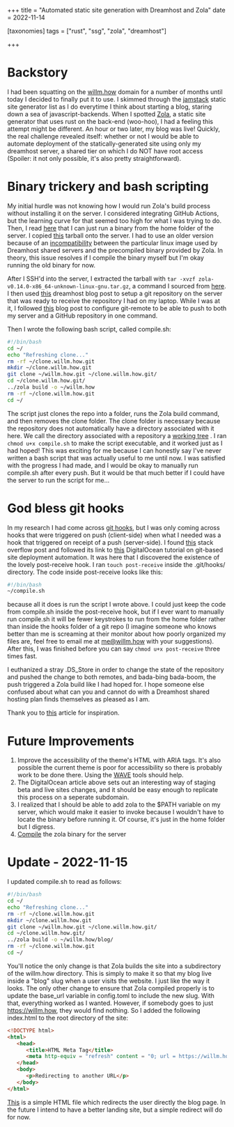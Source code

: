 +++
title = "Automated static site generation with Dreamhost and Zola"
date = 2022-11-14

[taxonomies]
tags = ["rust", "ssg", "zola", "dreamhost"]

+++

# Backstory

I had been squatting on the [willm.how](https://willm.how) domain for a number of months until today I decided to finally put it to use. I skimmed through the [jamstack](https://jamstack.org/generators/) static site generator list as I do everytime I think about starting a blog, staring down a sea of javascript-backends. When I spotted [Zola](https://www.getzola.org/), a static site generator that uses rust on the back-end (woo-hoo), I had a feeling this attempt might be different. An hour or two later, my blog was live! Quickly, the real challenge revealed itself: whether or not I would be able to automate deployment of the statically-generated site using only my dreamhost server, a shared tier on which I do NOT have root access (Spoiler: it not only possible, it's also pretty straightforward).

# Binary trickery and bash scripting 

My initial hurdle was not knowing how I would run Zola's build process without installing it on the server. I considered integrating GitHub Actions, but the learning curve for that seemed too high for what I was trying to do. Then, I read [here](https://help.dreamhost.com/hc/en-us/articles/216994417-Is-root-sudo-access-available-) that I can just run a binary from the home folder of the server. I copied [this](https://github.com/getzola/zola/releases/tag/v0.14.0) tarball onto the server. I had to use an older version because of an [incompatibility](https://github.com/chrismaltby/gb-studio/issues/1083) between the particular linux image used by Dreamhost shared servers and the precompiled binary provided by Zola. In theory, this issue resolves if I compile the binary myself but I'm okay running the old binary for now.

After I SSH'd into the server, I extracted the tarball with `tar -xvzf zola-v0.14.0-x86_64-unknown-linux-gnu.tar.gz`, a command I sourced from [here](https://phoenixnap.com/kb/extract-tar-gz-files-linux-command-line). I then used [this](https://help.dreamhost.com/hc/en-us/articles/216445197-Pushing-your-local-Git-repository-to-a-DreamHost-server-Linux-Mac-OS-X) dreamhost blog post to setup a git repository on the server that was ready to receive the repository I had on my laptop. While I was at it, I followed [this](https://jigarius.com/blog/multiple-git-remote-repositories) blog post to configure git-remote to be able to push to both my server and a GitHub repository in one command.

Then I wrote the following bash script, called compile.sh:

```bash
#!/bin/bash
cd ~/
echo "Refreshing clone..."
rm -rf ~/clone.willm.how.git
mkdir ~/clone.willm.how.git
git clone ~/willm.how.git ~/clone.willm.how.git/
cd ~/clone.willm.how.git/
../zola build -o ~/willm.how
rm -rf ~/clone.willm.how.git
cd ~/
```

The script just clones the repo into a folder, runs the Zola build command, and then removes the clone folder. The clone folder is necessary because the repository does not automatically have a directory associated with it here. We call the directory associated with a repository a [working tree](https://craftquest.io/articles/what-is-the-working-tree-in-git) . I ran `chmod u+x compile.sh` to make the script executable, and it worked just as I had hoped! This was exciting for me because I can honestly say I've never written a bash script that was actually useful to me until now. I was satisfied with the progress I had made, and I would be okay to manually run compile.sh after every push. But it would be that much better if I could have the server to run the script for me...

# God bless git hooks

In my research I had come across [git hooks](https://git-scm.com/book/en/v2/Customizing-Git-Git-Hooks), but I was only coming across hooks that were triggered on push (client-side) when what I needed was a hook that triggered on receipt of a push (server-side). I found [this](https://stackoverflow.com/questions/32053967/git-automatically-run-bash-script-on-the-server-after-any-client-pushes) stack overflow post and followed its link to [this](https://www.digitalocean.com/community/tutorials/how-to-set-up-automatic-deployment-with-git-with-a-vps) DigitalOcean tutorial on git-based site deployment automation. It was here that I discovered the existence of the lovely post-receive hook. I ran `touch post-receive` inside the .git/hooks/ directory. The code inside post-receive looks like this:

```bash
#!/bin/bash
~/compile.sh
```

because all it does is run the script I wrote above. I could just keep the code from compile.sh inside the post-receive hook, but if I ever want to manually run compile.sh it will be fewer keystrokes to run from the home folder rather than inside the hooks folder of a git repo (I imagine someone who knows better than me is screaming at their monitor about how poorly organized my files are, feel free to email me at [me@willm.how](mailto:me@willm.how) with your suggestions). After this, I was finished before you can say `chmod u+x post-receive` three times fast.

I euthanized a stray .DS_Store in order to change the state of the repository and pushed the change to both remotes, and bada-bing bada-boom, the push triggered a Zola build like I had hoped for. I hope someone else confused about what can you and cannot do with a Dreamhost shared hosting plan finds themselves as pleased as I am.

Thank you to [this](https://robinforest.net/post/hugo-questions/) article for inspiration.

# Future Improvements

1. Improve the accessibility of the theme's HTML with ARIA tags. It's also possible the current theme is poor for accessibility so there is probably work to be done there. Using the [WAVE](https://wave.webaim.org/) tools should help.
1. The DigitalOcean article above sets out an interesting way of staging beta and live sites changes, and it should be easy enough to replicate this process on a seperate subdomain.
1. I realized that I should be able to add zola to the $PATH variable on my server, which would make it easier to invoke because I wouldn't have to locate the binary before running it. Of course, it's just in the home folder but I digress.
1. [Compile](https://www.getzola.org/documentation/getting-started/installation/#from-source) the zola binary for the server

# Update - 2022-11-15

I updated compile.sh to read as follows:

```bash
#!/bin/bash
cd ~/
echo "Refreshing clone..."
rm -rf ~/clone.willm.how.git
mkdir ~/clone.willm.how.git
git clone ~/willm.how.git ~/clone.willm.how.git/
cd ~/clone.willm.how.git/
../zola build -o ~/willm.how/blog/
rm -rf ~/clone.willm.how.git
cd ~/
```

You'll notice the only change is that Zola builds the site into a subdirectory of the willm.how directory. This is simply to make it so that my blog live inside a "blog" slug when a user visits the website. I just like the way it looks. The only other change to ensure that Zola compiled properly is to update the base_url variable in config.toml to include the new slug. With that, everything worked as I wanted. However, if somebody goes to just https://willm.how, they would find nothing. So I added the following index.html to the root directory of the site:

```html
<!DOCTYPE html>
<html>
   <head>
      <title>HTML Meta Tag</title>
      <meta http-equiv = "refresh" content = "0; url = https://willm.how/blog" />
   </head>
   <body>
      <p>Redirecting to another URL</p>
   </body>
</html>
```

[This](https://www.tutorialspoint.com/How-to-automatically-redirect-a-Web-Page-to-another-URL) is a simple HTML file which redirects the user directly the blog page. In the future I intend to have a better landing site, but a simple redirect will do for now.
